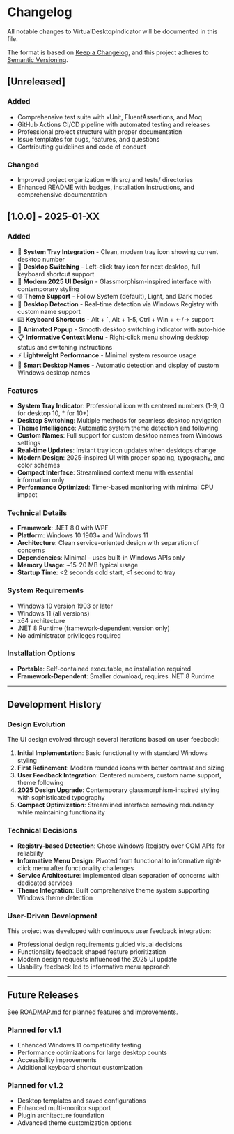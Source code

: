 # Changelog

All notable changes to VirtualDesktopIndicator will be documented in this file.

The format is based on [Keep a Changelog](https://keepachangelog.com/en/1.0.0/),
and this project adheres to [Semantic Versioning](https://semver.org/spec/v2.0.0.html).

## [Unreleased]

### Added
- Comprehensive test suite with xUnit, FluentAssertions, and Moq
- GitHub Actions CI/CD pipeline with automated testing and releases
- Professional project structure with proper documentation
- Issue templates for bugs, features, and questions
- Contributing guidelines and code of conduct

### Changed
- Improved project organization with src/ and tests/ directories
- Enhanced README with badges, installation instructions, and comprehensive documentation

## [1.0.0] - 2025-01-XX

### Added
- 🎯 **System Tray Integration** - Clean, modern tray icon showing current desktop number
- 🚀 **Desktop Switching** - Left-click tray icon for next desktop, full keyboard shortcut support
- 🎨 **Modern 2025 UI Design** - Glassmorphism-inspired interface with contemporary styling
- 🌐 **Theme Support** - Follow System (default), Light, and Dark modes
- 📱 **Desktop Detection** - Real-time detection via Windows Registry with custom name support
- ⌨️ **Keyboard Shortcuts** - Alt + `, Alt + 1-5, Ctrl + Win + ←/→ support
- 💫 **Animated Popup** - Smooth desktop switching indicator with auto-hide
- 📋 **Informative Context Menu** - Right-click menu showing desktop status and switching instructions
- ⚡ **Lightweight Performance** - Minimal system resource usage
- 🔧 **Smart Desktop Names** - Automatic detection and display of custom Windows desktop names

### Features
- **System Tray Indicator**: Professional icon with centered numbers (1-9, 0 for desktop 10, * for 10+)
- **Desktop Switching**: Multiple methods for seamless desktop navigation
- **Theme Intelligence**: Automatic system theme detection and following
- **Custom Names**: Full support for custom desktop names from Windows settings
- **Real-time Updates**: Instant tray icon updates when desktops change
- **Modern Design**: 2025-inspired UI with proper spacing, typography, and color schemes
- **Compact Interface**: Streamlined context menu with essential information only
- **Performance Optimized**: Timer-based monitoring with minimal CPU impact

### Technical Details
- **Framework**: .NET 8.0 with WPF
- **Platform**: Windows 10 1903+ and Windows 11
- **Architecture**: Clean service-oriented design with separation of concerns
- **Dependencies**: Minimal - uses built-in Windows APIs only
- **Memory Usage**: ~15-20 MB typical usage
- **Startup Time**: <2 seconds cold start, <1 second to tray

### System Requirements
- Windows 10 version 1903 or later
- Windows 11 (all versions)
- x64 architecture
- .NET 8 Runtime (framework-dependent version only)
- No administrator privileges required

### Installation Options
- **Portable**: Self-contained executable, no installation required
- **Framework-Dependent**: Smaller download, requires .NET 8 Runtime

---

## Development History

### Design Evolution
The UI design evolved through several iterations based on user feedback:

1. **Initial Implementation**: Basic functionality with standard Windows styling
2. **First Refinement**: Modern rounded icons with better contrast and sizing
3. **User Feedback Integration**: Centered numbers, custom name support, theme following
4. **2025 Design Upgrade**: Contemporary glassmorphism-inspired styling with sophisticated typography
5. **Compact Optimization**: Streamlined interface removing redundancy while maintaining functionality

### Technical Decisions
- **Registry-based Detection**: Chose Windows Registry over COM APIs for reliability
- **Informative Menu Design**: Pivoted from functional to informative right-click menu after functionality challenges
- **Service Architecture**: Implemented clean separation of concerns with dedicated services
- **Theme Integration**: Built comprehensive theme system supporting Windows theme detection

### User-Driven Development
This project was developed with continuous user feedback integration:
- Professional design requirements guided visual decisions
- Functionality feedback shaped feature prioritization
- Modern design requests influenced the 2025 UI update
- Usability feedback led to informative menu approach

---

## Future Releases

See [ROADMAP.md](.claude/future-roadmap.md) for planned features and improvements.

### Planned for v1.1
- Enhanced Windows 11 compatibility testing
- Performance optimizations for large desktop counts
- Accessibility improvements
- Additional keyboard shortcut customization

### Planned for v1.2
- Desktop templates and saved configurations
- Enhanced multi-monitor support
- Plugin architecture foundation
- Advanced theme customization options